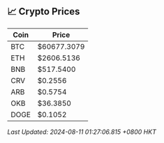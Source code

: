 ## 📈 Crypto Prices

| Coin | Price |
| ---- | ----- |
| BTC | $60677.3079 |
| ETH | $2606.5136 |
| BNB | $517.5400 |
| CRV | $0.2556 |
| ARB | $0.5754 |
| OKB | $36.3850 |
| DOGE | $0.1052 |

_Last Updated: 2024-08-11 01:27:06.815 +0800 HKT_
